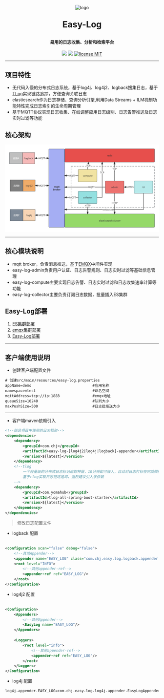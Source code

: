 <p align="center">
	<img alt="logo" src="" width="150" height="150">
</p>
<h1 align="center" style="margin: 30px 0 30px; font-weight: bold;">Easy-Log</h1>
<h4 align="center">易用的日志收集、分析和检索平台</h4>
<p align="center">
	<a href="https://gitee.com/easy-log/easy-log/stargazers"><img src="https://gitee.com/easy-log/easy-log/badge/star.svg"></a>
	<a href="https://gitee.com/easy-log/easy-log/members"><img src="https://gitee.com/easy-log/easy-log/badge/fork.svg"></a>
    <a href="./LICENSE">
        <img src="https://img.shields.io/badge/license-MIT-red" alt="license MIT">
    </a>
</p>

---

## 项目特性

- 无代码入侵的分布式日志系统，基于log4j、log4j2、logback搜集日志，基于[TLog](https://tlog.yomahub.com)实现链路追踪，方便查询关联日志
- elasticsearch作为日志存储、查询分析引擎,利用Data Streams + ILM机制功能特性完成日志索引的生命周期管理
- 基于MQTT协议实现日志收集、在线调整应用日志级别、日志告警推送及日志实时过滤等功能

## 核心架构

![Easy-Log系统架构.jpg](doc/img/Easy-Log系统架构.jpg)

---

## 核心模块说明

- mqtt broker，负责消息推送，基于[EMQX](https://www.emqx.io/zh)中间件实现
- easy-log-admin负责用户认证、日志告警规则、日志实时过滤等基础信息管理
- easy-log-compute主要实现日志告警、日志实时过滤和日志收集速率计算等功能
- easy-log-collector主要负责订阅日志数据，批量插入ES集群

## Easy-Log部署

1. [ES集群部署](doc/quick-start/es/es.md)
2. [emqx集群部署](doc/quick-start/emqx/emqx.md)
3. [Easy-Log部署](doc/quick-start/easy-log/el.md)

---

## 客户端使用说明

- 创建客户端配置文件

```properties
# 创建src/main/resources/easy-log.properties
appName=demo                            #应用名称
namespace=test                          #命名空间
mqttAddress=tcp://ip:1883               #emqx地址
queueSize=10240                         #队列大小
maxPushSize=500                         #日志批推送大小
```

---

- 客户端maven依赖引入

```xml
<!--结合项目中使用的日志框架-->
<dependencies>
    <dependency>
        <groupId>com.chj</groupId>
        <artifactId>easy-log-[log4j2|log4j|logback]-appender</artifactId>
        <version>${latest}</version>
    </dependency>
    <!--tlog 
        一个轻量级的分布式日志标记追踪神器，10分钟即可接入，自动对日志打标签完成微服务的链路追踪
        基于tlog实现日志链路追踪，强烈建议引入该依赖
    -->
    <dependency>
        <groupId>com.yomahub</groupId>
        <artifactId>tlog-all-spring-boot-starter</artifactId>
        <version>${latest}</version>
    </dependency>
</dependencies>
```

> 修改日志配置文件

- logback 配置

```xml

<configuration scan="false" debug="false">
    <!--其他Appender-->
    <appender name="EASY_LOG" class="com.chj.easy.log.logback.appender.EasyLogAppender"/>
    <root level="INFO">
        <!--其他appender-ref-->
        <appender-ref ref="EASY_LOG"/>
    </root>
</configuration>
```

- log4j2 配置

```xml

<Configuration>
    <Appenders>
        <!--其他Appender-->
        <EasyLog name="EASY_LOG"/>
    </Appenders>

    <Loggers>
        <root level="info">
            <!--其他appender-ref-->
            <appender-ref ref="EASY_LOG"/>
        </root>
    </Loggers>
</Configuration>
```

- log4j 配置

```properties
log4j.appender.EASY_LOG=com.chj.easy.log.log4j.appender.EasyLogAppender
```
